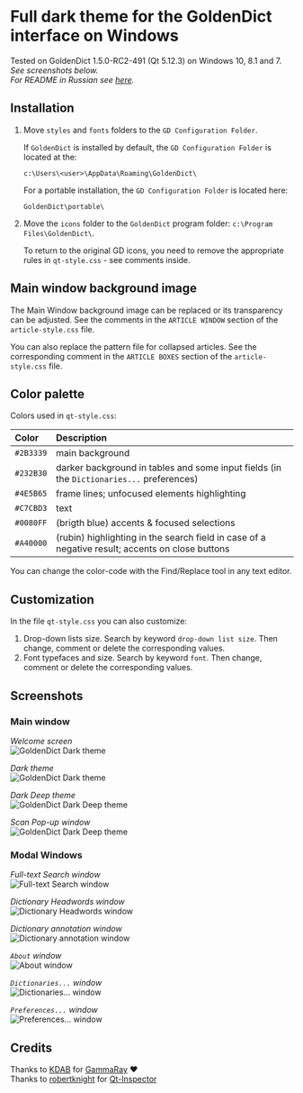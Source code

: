 # Full dark theme for the GoldenDict interface on Windows

Tested on GoldenDict 1.5.0-RC2-491 (Qt 5.12.3) on Windows 10, 8.1 and 7.  
_See screenshots below._  
_For README in Russian see [here](https://github.com/yozhic/GoldenDict-Full-Dark-Theme/blob/main/README_RU.md)._


## Installation

1. Move `styles` and `fonts` folders to the `GD Configuration Folder`.  

   If `GoldenDict` is installed by default, the `GD Configuration Folder` is located at the:

   ```
   c:\Users\<user>\AppData\Roaming\GoldenDict\
   ```

   For a portable installation, the `GD Configuration Folder` is located here:

   ```
   GoldenDict\portable\
   ```

2. Move the `icons` folder to the `GoldenDict` program folder: `c:\Program Files\GoldenDict\`.  

   To return to the original GD icons, you need to remove the appropriate rules in `qt-style.css` - see comments inside.  


## Main window background image

The Main Window background image can be replaced or its transparency can be adjusted. See the comments in the `ARTICLE WINDOW` section of the `article-style.css` file.  

You can also replace the pattern file for collapsed articles. See the corresponding comment in the `ARTICLE BOXES` section of the `article-style.css` file.  


## Color palette

Colors used in `qt-style.css`:  

Color     | Description
:-------- | :-----------
`#2B3339` | main background  
`#232B30` | darker background in tables and some input fields (in the `Dictionaries...` preferences)  
`#4E5B65` | frame lines; unfocused elements highlighting  
`#C7CBD3` | text  
`#0080FF` | (brigth blue) accents & focused selections  
`#A40000` | (rubin) highlighting in the search field in case of a negative result; accents on close buttons  

You can change the color-code with the Find/Replace tool in any text editor.  


## Customization

In the file `qt-style.css` you can also customize:  

1. Drop-down lists size. Search by keyword `drop-down list size`. Then change, comment or delete the corresponding values.  
2. Font typefaces and size. Search by keyword `font`. Then change, comment or delete the corresponding values.  


## Screenshots
### Main window
_Welcome screen_  
![GoldenDict Dark theme](https://github.com/yozhic/GoldenDict-Full-Dark-Theme/blob/main/screenshots/GD_WIN_DARK_THEME_WELCOME.png)  

_Dark theme_  
![GoldenDict Dark theme](https://github.com/yozhic/GoldenDict-Full-Dark-Theme/blob/main/screenshots/GD_WIN_DARK_THEME.png)  

_Dark Deep theme_  
![GoldenDict Dark Deep theme](https://github.com/yozhic/GoldenDict-Full-Dark-Theme/blob/main/screenshots/GD_WIN_DARK_DEEP_THEME.png)  

_Scan Pop-up window_  
![GoldenDict Dark Deep theme](https://github.com/yozhic/GoldenDict-Full-Dark-Theme/blob/main/screenshots/GD_WIN_DARK_THEME_SCAN_POPUP.png)  

### Modal Windows
_Full-text Search window_  
![Full-text Search window](https://github.com/yozhic/GoldenDict-Full-Dark-Theme/blob/main/screenshots/GD_WIN_DARK_THEME_FTS.png)  

_Dictionary Headwords window_  
![Dictionary Headwords window](https://github.com/yozhic/GoldenDict-Full-Dark-Theme/blob/main/screenshots/GD_WIN_DARK_THEME_Dic_Headwords.png)  

_Dictionary annotation window_  
![Dictionary annotation window](https://github.com/yozhic/GoldenDict-Full-Dark-Theme/blob/main/screenshots/GD_WIN_DARK_THEME_About_Dic.png)  

_`About` window_  
![About window](https://github.com/yozhic/GoldenDict-Full-Dark-Theme/blob/main/screenshots/GD_WIN_DARK_THEME_About.png)  

_`Dictionaries...` window_  
![Dictionaries... window](https://github.com/yozhic/GoldenDict-Full-Dark-Theme/blob/main/screenshots/GD_WIN_DARK_THEME_Dicts.png)  

_`Preferences...` window_  
![Preferences... window](https://github.com/yozhic/GoldenDict-Full-Dark-Theme/blob/main/screenshots/GD_WIN_DARK_THEME_Prefs.png)  


## Credits

Thanks to [KDAB](https://github.com/KDAB) for [GammaRay](https://github.com/KDAB/GammaRay) ❤️  
Thanks to [robertknight](https://github.com/robertknight) for [Qt-Inspector](https://github.com/robertknight/Qt-Inspector)  
